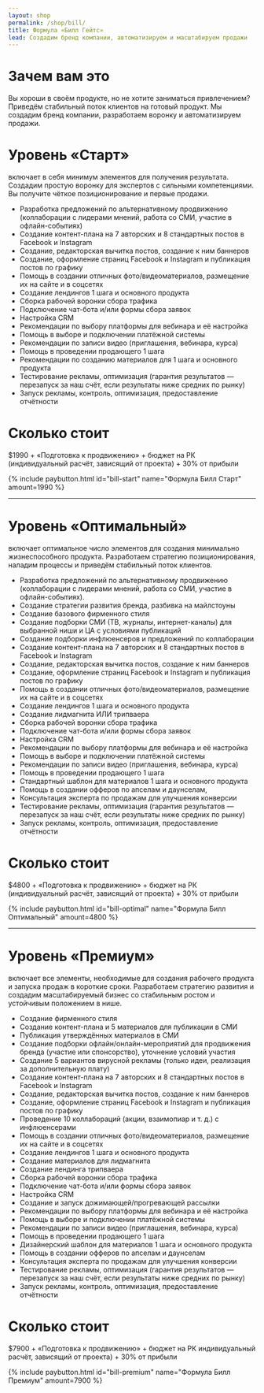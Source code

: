 ```yaml
---
layout: shop
permalink: /shop/bill/
title: Формула «Билл Гейтс»
lead: Создадим бренд компании, автоматизируем и масштабируем продажи
---
```


# **Зачем вам это**

Вы хороши в своём продукте, но не хотите заниматься привлечением? Приведём стабильный поток клиентов на готовый продукт. Мы создадим бренд компании, разработаем воронку и автоматизируем продажи.

# **Уровень «Старт»**

включает в себя минимум элементов для получения результата. Создадим простую воронку для экспертов с сильными компетенциями. Вы получите чёткое позиционирование и первые продажи.

- Разработка предложений по альтернативному продвижению (коллаборации с лидерами мнений, работа со СМИ, участие в офлайн-событиях)
- Создание контент-плана на 7 авторских и 8 стандартных постов в Facebook и Instagram
- Создание, редакторская вычитка постов, создание к ним баннеров
- Создание, оформление страниц Facebook и Instagram и публикация постов по графику
- Помощь в создании отличных фото/видеоматериалов, размещение их на сайте и в соцсетях
- Создание лендингов 1 шага и основного продукта
- Сборка рабочей воронки сбора трафика
- Подключение чат-бота и/или формы сбора заявок
- Настройка CRM
- Рекомендации по выбору платформы для вебинара и её настройка
- Помощь в выборе и подключении платёжной системы
- Рекомендации по записи видео (приглашения, вебинара, курса)
- Помощь в проведении продающего 1 шага
- Рекомендации по созданию материалов для 1 шага и основного продукта
- Тестирование рекламы, оптимизация (гарантия результатов — перезапуск за наш счёт, если результаты ниже средних по рынку)
- Запуск рекламы, контроль, оптимизация, предоставление отчётности

# **Сколько стоит**

$1990 + «Подготовка к продвижению» + бюджет на РК (индивидуальный расчёт, зависящий от проекта) + 30% от прибыли

{% include paybutton.html id="bill-start" name="Формула Билл Старт" amount=1990 %}

---

# **Уровень «Оптимальный»**

включает оптимальное число элементов для создания минимально жизнеспособного продукта. Разработаем стратегию позиционирования, наладим процессы и приведём стабильный поток клиентов.

- Разработка предложений по альтернативному продвижению (коллаборации с лидерами мнений, работа со СМИ, участие в офлайн-событиях).
- Создание стратегии развития бренда, разбивка на майлстоуны
- Создание базового фирменного стиля
- Создание подборки СМИ (ТВ, журналы, интернет-каналы) для выбранной ниши и ЦА с условиями публикаций
- Создание подборки инфлюенсеров и предложений по коллаборации
- Создание контент-плана на 7 авторских и 8 стандартных постов в Facebook и Instagram
- Создание, редакторская вычитка постов, создание к ним баннеров
- Создание, оформление страниц Facebook и Instagram и публикация постов по графику
- Помощь в создании отличных фото/видеоматериалов, размещение их на сайте и в соцсетях
- Создание лендингов 1 шага и основного продукта
- Создание лидмагнита ИЛИ трипваера
- Сборка рабочей воронки сбора трафика
- Подключение чат-бота и/или формы сбора заявок
- Настройка CRM
- Рекомендации по выбору платформы для вебинара и её настройка
- Помощь в выборе и подключении платёжной системы
- Рекомендации по записи видео (приглашения, вебинара, курса)
- Помощь в проведении продающего 1 шага
- Стандартный шаблон для материалов 1 шага и основного продукта
- Помощь в создании офферов по апселам и даунселам,
- Консультация эксперта по продажам для улучшения конверсии
- Тестирование рекламы, оптимизация (гарантия результатов — перезапуск за наш счёт, если результаты ниже средних по рынку)
- Запуск рекламы, контроль, оптимизация, предоставление отчётности

# **Сколько стоит**

$4800 + «Подготовка к продвижению» + бюджет на РК (индивидуальный расчёт, зависящий от проекта) + 30% от прибыли

{% include paybutton.html id="bill-optimal" name="Формула Билл Оптимальный" amount=4800 %}

---

# **Уровень «Премиум»**

включает все элементы, необходимые для создания рабочего продукта и запуска продаж в короткие сроки. Разработаем стратегию развития и создадим масштабируемый бизнес со стабильным ростом и устойчивым положением в нише.

- Создание фирменного стиля
- Создание контент-плана и 5 материалов для публикации в СМИ
- Публикация утверждённых материалов в СМИ
- Создание подборки офлайн/онлайн-мероприятий для продвижения бренда (участие или спонсорство), уточнение условий участия
- Создание 5 вариантов вирусной рекламы (только идеи, реализация за дополнительную плату)
- Создание контент-плана на 7 авторских и 8 стандартных постов в Facebook и Instagram
- Создание, редакторская вычитка постов, создание к ним баннеров
- Создание, оформление страниц Facebook и Instagram и публикация постов по графику
- Проведение 10 коллабораций (акции, взаимопиар и т. д.) с инфлюенсерами
- Помощь в создании отличных фото/видеоматериалов, размещение их на сайте и в соцсетях
- Создание лендингов 1 шага и основного продукта
- Создание материалов для лидмагнита
- Создание лендинга трипваера
- Сборка рабочей воронки сбора трафика
- Подключение чат-бота и/или формы сбора заявок
- Настройка CRM
- Создание и запуск дожимающей/прогревающей рассылки
- Рекомендации по выбору платформы для вебинара и её настройка
- Помощь в выборе и подключении платёжной системы
- Рекомендации по записи видео (приглашения, вебинара, курса)
- Помощь в проведении продающего 1 шага
- Дизайнерский шаблон для материалов 1 шага и основного продукта
- Помощь в создании офферов по апселам и даунселам
- Консультация эксперта по продажам для улучшения конверсии
- Тестирование рекламы, оптимизация (гарантия результатов — перезапуск за наш счёт, если результаты ниже средних по рынку)
- Запуск рекламы, контроль, оптимизация, предоставление отчётности

# **Сколько стоит**

$7900 + «Подготовка к продвижению» + бюджет на РК индивидуальный расчёт, зависящий от проекта) + 30% от прибыли

{% include paybutton.html id="bill-premium" name="Формула Билл Премиум" amount=7900 %}
